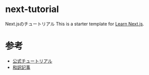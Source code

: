 # next-tutorial
Next.jsのチュートリアル
This is a starter template for [Learn Next.js](https://nextjs.org/learn).

# 参考
* [公式チュートリアル](https://nextjs.org/learn/basics/create-nextjs-app)
* [和訳記事](https://qiita.com/thesugar/items/01896c1faa8241e6b1bc)
